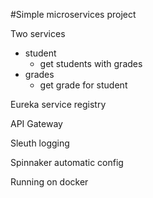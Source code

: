 #Simple microservices project

Two services
- student
  - get students with grades
- grades
  - get grade for student

Eureka service registry

API Gateway

Sleuth logging

Spinnaker automatic config

Running on docker
